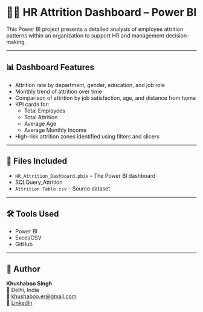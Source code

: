 # 👩‍💼 HR Attrition Dashboard – Power BI

This Power BI project presents a detailed analysis of employee attrition patterns within an organization to support HR and management decision-making.

---

## 📊 Dashboard Features

- Attrition rate by department, gender, education, and job role  
- Monthly trend of attrition over time  
- Comparison of attrition by job satisfaction, age, and distance from home  
- KPI cards for:
  - Total Employees
  - Total Attrition
  - Average Age
  - Average Monthly Income
- High-risk attrition zones identified using filters and slicers

---

## 📁 Files Included

- `HR_Attrition_Dashboard.pbix` – The Power BI dashboard
- SQLQuery_Attrition
- `Attrition Table.csv` – Source dataset

---

## 🛠 Tools Used

- Power BI  
- Excel/CSV  
- GitHub  

---

## 📎 Author

**Khushaboo Singh**  
📍 Delhi, India  
📧 khushaboo.er@gmail.com  
🔗 [LinkedIn](https://www.linkedin.com/in/khushaboo-singh-45007338)
